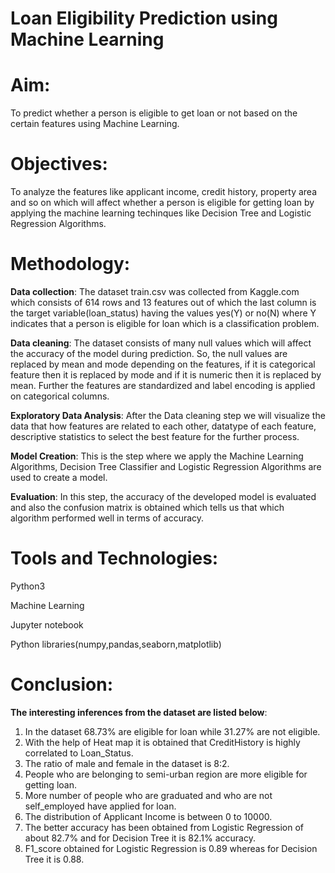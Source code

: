 # Loan Eligibility Prediction using Machine Learning


# Aim: 

To predict whether a person is eligible to get loan or not based on the certain features using Machine Learning.


# Objectives:

To analyze the features like applicant income, credit history, property area and so on which will affect whether a person is eligible for getting loan by applying the machine learning techinques like Decision Tree and Logistic Regression Algorithms.


# Methodology:

**Data collection**: The dataset train.csv was collected from Kaggle.com which consists of 614 rows and 13 features out of which the last column is the target variable(loan_status) having the values yes(Y) or no(N) where Y indicates that a person is eligible for loan which is a classification problem.

**Data cleaning**: The dataset consists of many null values which will affect the accuracy of the model during prediction. So, the null values are replaced by mean and mode depending on the features, if it is categorical feature then it is replaced by mode and if it is numeric then it is replaced by mean. Further the features are standardized and label encoding is applied on categorical columns.

**Exploratory Data Analysis**: After the Data cleaning step we will visualize the data that how features are related to each other, datatype of each feature, descriptive statistics to select the best feature for the further process. 

**Model Creation**: This is the step where we apply the Machine Learning Algorithms, Decision Tree Classifier and Logistic Regression Algorithms are used to create a model. 

**Evaluation**: In this step, the accuracy of the developed model is evaluated and also the confusion matrix is obtained which tells us that which algorithm performed well in terms of accuracy.


# Tools and Technologies:

Python3

Machine Learning

Jupyter notebook

Python libraries(numpy,pandas,seaborn,matplotlib)


# Conclusion:

**The interesting inferences from the dataset are listed below**:

1. In the dataset 68.73% are eligible for loan while 31.27% are not eligible.
2. With the help of Heat map it is obtained that CreditHistory is highly correlated to Loan_Status.
3. The ratio of male and female in the dataset is 8:2.
4. People who are belonging to semi-urban region are more eligible for getting loan.
5. More number of people who are graduated and who are not self_employed have applied for loan.
6. The distribution of Applicant Income is between 0 to 10000.
7. The better accuracy has been obtained from Logistic Regression of about 82.7% and for Decision Tree it is 82.1% accuracy.
8. F1_score obtained for Logistic Regression is 0.89 whereas for Decision Tree it is 0.88.

